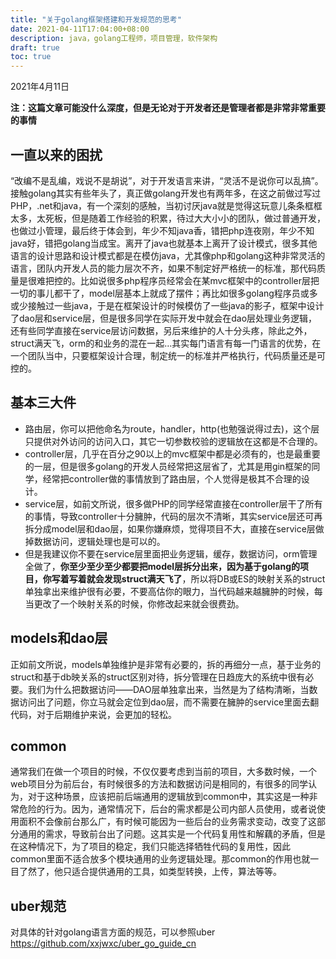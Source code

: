 ```yaml
---
title: "关于golang框架搭建和开发规范的思考"
date: 2021-04-11T17:04:00+08:00
description: java，golang工程师，项目管理，软件架构
draft: true
toc: true
---
```


2021年4月11日

**注：这篇文章可能没什么深度，但是无论对于开发者还是管理者都是非常非常重要的事情**

## 一直以来的困扰

“改编不是乱编，戏说不是胡说”，对于开发语言来讲，“灵活不是说你可以乱搞”。 接触golang其实有些年头了，真正做golang开发也有两年多，在这之前做过写过PHP，.net和java，有一个深刻的感触，当初讨厌java就是觉得这玩意儿条条框框太多，太死板，但是随着工作经验的积累，待过大大小小的团队，做过普通开发，也做过小管理，最后终于体会到，年少不知java香，错把php连夜刚，年少不知java好，错把golang当成宝。离开了java也就基本上离开了设计模式，很多其他语言的设计思路和设计模式都是在模仿java，尤其像php和golang这种非常灵活的语言，团队内开发人员的能力层次不齐，如果不制定好严格统一的标准，那代码质量是很难把控的。比如说很多php程序员经常会在某mvc框架中的controller层把一切的事儿都干了，model层基本上就成了摆件；再比如很多golang程序员或多或少接触过一些java，于是在框架设计的时候模仿了一些java的影子，框架中设计了dao层和service层，但是很多同学在实际开发中就会在dao层处理业务逻辑，还有些同学直接在service层访问数据，另后来维护的人十分头疼，除此之外，struct满天飞，orm的和业务的混在一起…其实每门语言有每一门语言的优势，在一个团队当中，只要框架设计合理，制定统一的标准并严格执行，代码质量还是可控的。

## 基本三大件

- 路由层，你可以把他命名为route，handler，http(也勉强说得过去)，这个层只提供对外访问的访问入口，其它一切参数校验的逻辑放在这都是不合理的。
- controller层，几乎在百分之90以上的mvc框架中都是必须有的，也是最重要的一层，但是很多golang的开发人员经常把这层省了，尤其是用gin框架的同学，经常把controller做的事情放到了路由层，个人觉得是极其不合理的设计。
- service层，如前文所说，很多做PHP的同学经常直接在controller层干了所有的事情，导致controller十分臃肿，代码的层次不清晰，其实service层还可再拆分成model层和dao层，如果你嫌麻烦，觉得项目不大，直接在service层做掉数据访问，逻辑处理也是可以的。
- 但是我建议你不要在service层里面把业务逻辑，缓存，数据访问，orm管理全做了，**你至少至少至少都要把model层拆分出来，因为基于golang的项目，你写着写着就会发现struct满天飞了**，所以将DB或ES的映射关系的struct单独拿出来维护很有必要，不要高估你的眼力，当代码越来越臃肿的时候，每当更改了一个映射关系的时候，你修改起来就会很费劲。

## models和dao层

正如前文所说，models单独维护是非常有必要的，拆的再细分一点，基于业务的struct和基于db映关系的struct区别对待，拆分管理在日趋庞大的系统中很有必要。我们为什么把数据访问——DAO层单独拿出来，当然是为了结构清晰，当数据访问出了问题，你立马就会定位到dao层，而不需要在臃肿的service里面去翻代码，对于后期维护来说，会更加的轻松。

## common

通常我们在做一个项目的时候，不仅仅要考虑到当前的项目，大多数时候，一个web项目分为前后台，有时候很多的方法和数据访问是相同的，有很多的同学认为，对于这种场景，应该把前后端通用的逻辑放到common中，其实这是一种非常危险的行为。因为，通常情况下，后台的需求都是公司内部人员使用，或者说使用面积不会像前台那么广，有时候可能因为一些后台的业务需求变动，改变了这部分通用的需求，导致前台出了问题。这其实是一个代码复用性和解藕的矛盾，但是在这种情况下，为了项目的稳定，我们只能选择牺牲代码的复用性，因此common里面不适合放多个模块通用的业务逻辑处理。那common的作用也就一目了然了，他只适合提供通用的工具，如类型转换，上传，算法等等。

## uber规范

对具体的针对golang语言方面的规范，可以参照uber https://github.com/xxjwxc/uber_go_guide_cn